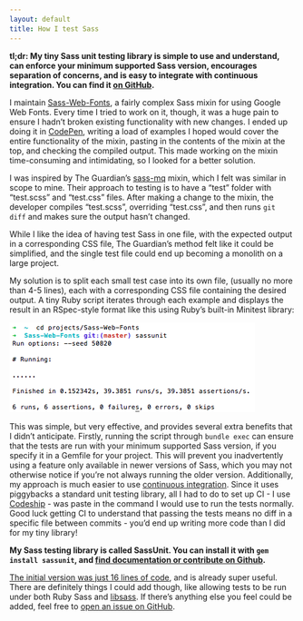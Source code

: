 ```yaml
---
layout: default
title: How I test Sass
---
```


**tl;dr: My tiny Sass unit testing library is simple to use and understand, can enforce your minimum supported Sass version, encourages separation of concerns, and is easy to integrate with continuous integration. You can find it [on GitHub](https://github.com/penman/SassUnit).**

I maintain [Sass-Web-Fonts](https://github.com/penman/Sass-Web-Fonts), a fairly complex Sass mixin for using Google Web Fonts. Every time I tried to work on it, though, it was a huge pain to ensure I hadn’t broken existing functionality with new changes. I ended up doing it in [CodePen](https://codepen.io), writing a load of examples I hoped would cover the entire functionality of the mixin, pasting in the contents of the mixin at the top, and checking the compiled output. This made working on the mixin time-consuming and intimidating, so I looked for a better solution.

I was inspired by The Guardian’s [sass-mq](https://github.com/guardian/sass-mq) mixin, which I felt was similar in scope to mine. Their approach to testing is to have a “test” folder with “test.scss” and “test.css” files. After making a change to the mixin, the developer compiles “test.scss”, overriding “test.css”, and then runs `git diff` and makes sure the output hasn’t changed.

While I like the idea of having test Sass in one file, with the expected output in a corresponding CSS file, The Guardian’s method felt like it could be simplified, and the single test file could end up becoming a monolith on a large project.

My solution is to split each small test case into its own file, (usually no more than 4-5 lines), each with a corresponding CSS file containing the desired output. A tiny Ruby script iterates through each example and displays the result in an RSpec-style format like this using Ruby’s built-in Minitest library:

![The output of SassUnit is like RSpec, with each passing test displayed as a dot.](/img/posts/testing-sass/output.png)

This was simple, but very effective, and provides several extra benefits that I didn’t anticipate. Firstly, running the script through `bundle exec` can ensure that the tests are run with your minimum supported Sass version, if you specify it in a Gemfile for your project. This will prevent you inadvertently using a feature only available in newer versions of Sass, which you may not otherwise notice if you’re not always running the older version. Additionally, my approach is much easier to use [continuous integration](https://en.wikipedia.org/wiki/Continuous_integration). Since it uses piggybacks a standard unit testing library, all I had to do to set up CI - I use [Codeship](https://codeship.com) - was paste in the command I would use to run the tests normally. Good luck getting CI to understand that passing the tests means no diff in a specific file between commits - you’d end up writing more code than I did for my tiny library!

**My Sass testing library is called SassUnit. You can install it with `gem install sassunit`, and [find documentation or contribute on Github](https://github.com/penman/SassUnit).**

[The initial version was just 16 lines of code](https://github.com/penman/Sass-Web-Fonts/blob/28637b6502169d8ec0895d0e801a8894ae1151b0/test.rb), and is already super useful. There are definitely things I could add though, like allowing tests to be run under both Ruby Sass and [libsass](http://libsass.org). If there’s anything else you feel could be added, feel free to [open an issue on GitHub](https://github.com/penman/SassUnit/issues/new).

